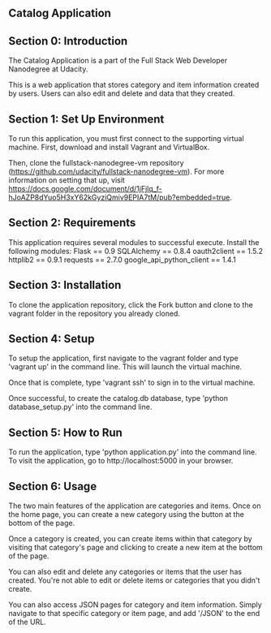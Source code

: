 ## Catalog Application

## Section 0: Introduction

The Catalog Application is a part of the Full Stack Web Developer Nanodegree at Udacity. 

This is a web application that stores category and item information created by users. Users can also edit and delete and data that they created.


## Section 1: Set Up Environment

To run this application, you must first connect to the supporting virtual machine. First, download and install Vagrant and VirtualBox.

Then, clone the fullstack-nanodegree-vm repository (https://github.com/udacity/fullstack-nanodegree-vm). 
For more information on setting that up, visit https://docs.google.com/document/d/1jFjlq_f-hJoAZP8dYuo5H3xY62kGyziQmiv9EPIA7tM/pub?embedded=true.


## Section 2: Requirements

This application requires several modules to successful execute. Install the following modules:
Flask == 0.9
SQLAlchemy == 0.8.4
oauth2client == 1.5.2
httplib2 == 0.9.1
requests == 2.7.0
google_api_python_client == 1.4.1


## Section 3: Installation

To clone the application repository, click the Fork button and clone to the vagrant folder in the repository you already cloned.


## Section 4: Setup

To setup the application, first navigate to the vagrant folder and type 'vagrant up' in the command line. This will launch the virtual machine.

Once that is complete, type 'vagrant ssh' to sign in to the virtual machine.

Once successful, to create the catalog.db database, type 'python database_setup.py' into the command line.


## Section 5: How to Run

To run the application, type 'python application.py' into the command line. To visit the application, go to http://localhost:5000 in your browser.


## Section 6: Usage

The two main features of the application are categories and items. Once on the home page, you can create a new category using the button at the bottom of the page.

Once a category is created, you can create items within that category by visiting that category's page and clicking to create a new item at the bottom of the page.

You can also edit and delete any categories or items that the user has created. You're not able to edit or delete items or categories that you didn't create.

You can also access JSON pages for category and item information. Simply navigate to that specific category or item page, and add '/JSON' to the end of the URL.